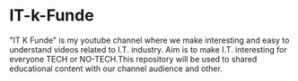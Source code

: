 # IT-k-Funde
"IT K Funde" is my youtube channel where we make interesting and easy to understand videos related to I.T. industry. Aim is to make I.T. interesting for everyone TECH or NO-TECH.This repository will be used to shared educational content with our channel audience and other.
